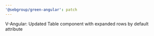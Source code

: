 ```yaml
---
'@sebgroup/green-angular': patch
---
```


V-Angular: Updated Table component with expanded rows by default attribute
